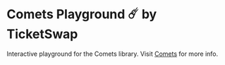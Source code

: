# Comets Playground ☄️ by TicketSwap

Interactive playground for the Comets library. Visit [Comets](https://www.github.com/TicketSwap/comets) for more info.
